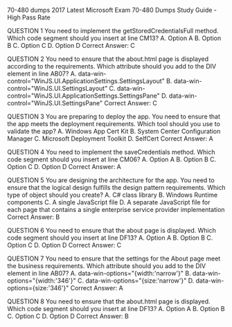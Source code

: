 70-480 dumps
2017 Latest Microsoft Exam 70-480 Dumps Study Guide - High Pass Rate

QUESTION 1 
You need to implement the getStoredCredentialsFull method. Which code segment should you insert at line CM13? 
A. Option A 
B. Option B 
C. Option C 
D. Option D 
Correct Answer: C

QUESTION 2 
You need to ensure that the about.html page is displayed according to the requirements. Which attribute should you add to the DIV element in line AB07? 
A. data-win-control="WinJS.UI.ApplicationSettings.SettingsLayout" 
B. data-win-control="WinJS.UI.SettingsLayout" 
C. data-win-control="WinJS.UI.ApplicationSettings.SettingsPane" 
D. data-win-control="WinJS.UI.SettingsPane" 
Correct Answer: C 

QUESTION 3 
You are preparing to deploy the app. 
You need to ensure that the app meets the deployment requirements. 
Which tool should you use to validate the app? 
A. Windows App Cert Kit 
B. System Center Configuration Manager 
C. Microsoft Deployment Toolkit 
D. SelfCert 
Correct Answer: A 

QUESTION 4 
You need to implement the saveCredentials method. Which code segment should you insert at line CM06? 
A. Option A 
B. Option B 
C. Option C 
D. Option D 
Correct Answer: A 

QUESTION 5 
You are designing the architecture for the app. 
You need to ensure that the logical design fulfills the design pattern requirements. 
Which type of object should you create? 
A. C# class library 
B. Windows Runtime components 
C. A single JavaScript file 
D. A separate JavaScript file for each page that contains a single enterprise service provider implementation 
Correct Answer: B 

QUESTION 6 
You need to ensure that the about page is displayed. Which code segment should you insert at line DF13? 
A. Option A 
B. Option B 
C. Option C 
D. Option D 
Correct Answer: C 

QUESTION 7 
You need to ensure that the settings for the About page meet the business requirements. Which attribute should you add to the DIV element in line AB07? 
A. data-win-options="{width:'narrow'}" 
B. data-win-options="{width:'346'}" 
C. data-win-options="{size:'narrow'}" 
D. data-win-options={size:'346'}" 
Correct Answer: A 

QUESTION 8 
You need to ensure that the about.html page is displayed. Which code segment should you insert at line DF13? 
A. Option A 
B. Option B 
C. Option C 
D. Option D 
Correct Answer: B 
